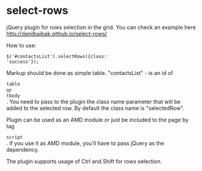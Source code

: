 select-rows
===========

jQuery plugin for rows selection in the grid. You can check an example here
http://danilbaibak.github.io/select-rows/

How to use:

<code><div>$('#contactsList').selectRows({class: 'success'});</div></code>

Markup should be done as simple table. "contactsList" - is an id of <code><div>table</div></code> or
<code><div>tbody</div></code>. You need to pass to the plugin
the class name parameter that will be added to the selected row. By default the class name is "selectedRow".

Plugin can be used as an AMD module or just be included to the page by tag <code><div>script</div></code>.
If you use it as AMD module, you'll have to pass jQuery as the dependency.

The plugin supports usage of Ctrl and Shift for rows selection.